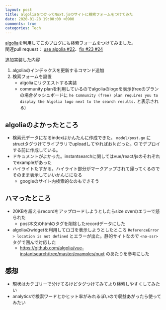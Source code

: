 ```yaml
---
layout: post
title: algoliaをつかってNuxt.jsのサイトに検索フォームをつけてみた
date: 2020-01-28 19:00:00 +0900
comments: true
categories: Tech
---
```


<!-- write here ↓ -->

[algolia](https://www.algolia.com/)を利用してこのブログにも検索フォームをつけてみました。  
関連pull request： [use algolia #22](https://github.com/ta2mo/blog-maintenance/pull/22)、[fix #23 #24](https://github.com/ta2mo/blog-maintenance/pull/24)

追加実装した内容
1. algoliaのインデックスを更新するコマンド追加
1. 検索フォームを設置
    - algoliaにリクエストする実装
    - community planを利用しているのでalgoliaのlogoを表示(freeのプランの場合ダッシュボードに `he Community (free) plan requires you to display the Algolia logo next to the search results.` と表示される)

## algoliaのよかったところ

- 検索元データになるindexはかんたんに作成できた。 `model/post.go` にstructタグつけてライブラリでuploadしてやればおｋだった。CIでデプロイする前に作成している。
- ドキュメントがよかった。instantsearchに関してはvue/react/jsのそれぞれでexampleがあった
- ハイライトたすかる。ハイライト部分がマークアップされて帰ってくるのでそのまま表示していいかんじになる
    - googleのサイト内検索的なのもできそう

## ハマったところ

- 20KBを超えるrecordをアップロードしようとしたらsize overのエラーで怒られた
    - post本文のhtmlのタグを削除したrecordデータにした
- algoliaのwidgetを利用してロゴを表示しようとしたところ `ReferenceError > location is not defined` とエラーが出た。静的サイトなので `<no-ssr>` タグで囲んで対応した
    - https://github.com/algolia/vue-instantsearch/tree/master/examples/nuxt のあたりを参考にした

## 感想

- 現状はカテゴリーで分けてるけどタグつけてみてより検索しやすくしてみたい
- analyticsで検索ワードとかヒット率がみれるぽいので収益あがったら使ってみたい

<!-- write here ↑ -->
